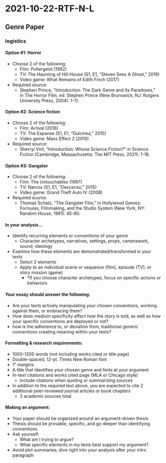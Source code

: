# 2021-10-22-RTF-N-L
## Genre Paper
### logistics
#### Option #1: Horror
- Choose 2 of the following:
  - Film: Poltergeist (1982)
  - TV: The Haunting of Hill House (S1, E1, “Steven Sees A Ghost,” 2019)
  - Video game: What Remains of Edith Finch (2017)
- Required source:
  - Stephen Prince, “Introduction: The Dark Genre and Its Paradoxes,” in The Horror Film, ed. Stephen Prince (New Brunswick, NJ: Rutgers University Press, 2004): 1-11.
#### Option #2: Science fiction
- Choose 2 of the following:
  - Film: Arrival (2016)
  - TV: The Expanse (S1, E1, “Dulcinea,” 2015)
  - Video game: Mass Effect 2 (2010)
- Required source:
  - Sherryl Vint, “Introduction: Whose Science Fiction?” in Science Fiction (Cambridge, Massachusetts: The MIT Press, 2021): 1-18. 
#### Option #3: Gangster
- Choose 2 of the following:
  - Film: The Untouchables (1987)
  - TV: Narcos (S1, E1, “Descenso,” 2015)
  - Video game: Grand Theft Auto IV (2008)
- Required source:
  - Thomas Schatz, “The Gangster Film,” in Hollywood Genres: Formulas, Filmmaking, and the Studio System (New York, NY: Random House, 1981): 45-80.
#### In your analysis...
- Identify recurring elements or conventions of your genre
  - Character archetypes, narratives, settings, props, camerawork, sound, ideology
- Examine how these elements are demonstrated/transformed in your texts
  - Select 2 elements
  - Apply to an individual scene or sequence (film), episode (TV), or story mission (game)
    - *if you choose character archetypes, focus on specific actions or behaviors
#### Your essay should answer the following:
- Are your texts actively manipulating your chosen conventions, working against them, or embracing them?
- How does medium specificity affect how the story is told, as well as how your specific conventions are deployed or not? 
- how is the adherence to, or deviation from, traditional generic conventions creating meaning within your texts?
#### Formatting & research requirements:
- 1000-1200 words (not including works cited or title page)
- Double-spaced, 12-pt. Times New Roman font
- 1” margins
- A title that identifies your chosen genre and hints at your argument
- In-text citations and works cited page (MLA or Chicago style)
  - Include citations when quoting or summarizing sources
- In addition to the required text above, you are expected to cite 2 additional peer-reviewed journal articles or book chapters
  - 3 academic sources total
#### Making an argument:
- Your paper should be organized around an argument-driven thesis
- Thesis should be provable, specific, and go deeper than  identifying conventions
- Ask yourself:
  - What am I trying to argue?
  - What specific elements in my texts best support my argument?
- Avoid plot summaries; dive right into your analysis after your intro paragraph
